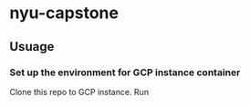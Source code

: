 # nyu-capstone

## Usuage

### Set up the environment for GCP instance container

Clone this repo to GCP instance. Run